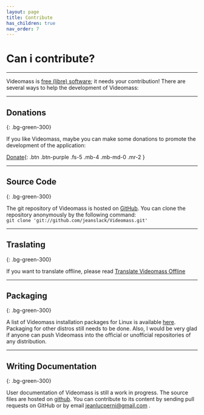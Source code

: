 ```yaml
---
layout: page
title: Contribute
has_children: true
nav_order: 7
---
```


# Can i contribute?

---

Videomass is [free (libre) software](https://en.wikipedia.org/wiki/Free_software); it needs your contribution!
There are several ways to help the development of Videomass:

---

## Donations
{: .bg-green-300}

If you like Videomass, maybe you can make some donations to promote the 
development of the application:    

[Donate](https://flattr.com/@gianlu){: .btn .btn-purple .fs-5 .mb-4 .mb-md-0 .mr-2 }

---

## Source Code
{: .bg-green-300}

The git repository of Videomass is hosted on [GitHub](https://github.com/jeanslack/Videomass).
You can clone the repository anonymously by the following command:   
`git clone 'git://github.com/jeanslack/Videomass.git'` 

---  

## Traslating
{: .bg-green-300}

If you want to translate offline, please read 
[Translate Videomass Offline](Pages/Localization_Guidelines)

---

## Packaging
{: .bg-green-300}

A list of Videomass installation packages for Linux is available 
[here](Pages/Packages/Linux). Packaging for other distros still needs to be done. 
Also, I would be very glad if anyone can push Videomass into the official or 
unofficial repositories of any distribution.

---

## Writing Documentation
{: .bg-green-300}

User documentation of Videomass is still a work in progress. The source files 
are hosted on [github](https://github.com/jeanslack/Videomass/tree/gh-pages/Pages/User-guide-languages). 
You can contribute to its content by sending pull requests on GitHub or by 
email <jeanlucperni@gmail.com> .
